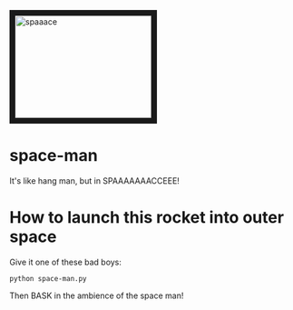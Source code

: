 <a href="https://www.youtube.com/watch?v=AFks9A9TCF0" target="_blank"><img src="https://cdn.drawception.com/images/panels/2012/8-2/4YahBXk68P-2.png"
alt="spaaace" width="240" height="180" border="10" /></a>

# space-man
It's like hang man, but in SPAAAAAAACCEEE!

# How to launch this rocket into outer space
Give it one of these bad boys:

```
python space-man.py
```
Then BASK in the ambience of the space man!
